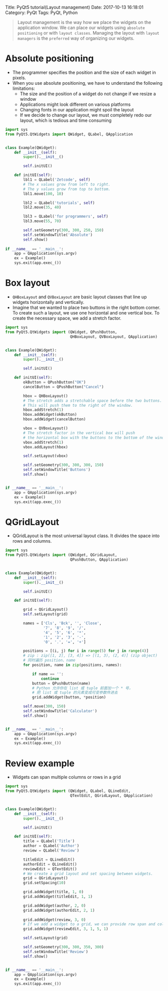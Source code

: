 Title: PyQt5 tutorial(Layout management)
Date: 2017-10-13 16:18:01
Category: PyQt
Tags: PyQt, Python

> Layout management is the way how we place the widgets on the application window. We can place our widgets using `absolute positioning` or with `layout classes`. Managing the layout with `layout managers` is the `preferred` way of organizing our widgets.

Absolute positioning
====================

* The programmer specifies the position and the size of each widget in pixels. 
* When you use absolute positioning, we have to understand the following limitations:
  * The size and the position of a widget do not change if we resize a window
  * Applications might look different on various platforms
  * Changing fonts in our application might spoil the layout
  * If we decide to change our layout, we must completely redo our layout, which is tedious and time consuming
  
```python
import sys
from PyQt5.QtWidgets import QWidget, QLabel, QApplication


class Example(QWidget):
    def __init__(self):
        super().__init__()

        self.initUI()

    def initUI(self):
        lbl1 = QLabel('Zetcode', self)
        # The x values grow from left to right. 
        # The y values grow from top to bottom.
        lbl1.move(100, 10)

        lbl2 = QLabel('tutorials', self)
        lbl2.move(35, 40)

        lbl3 = QLabel('for programmers', self)
        lbl3.move(55, 70)

        self.setGeometry(300, 300, 250, 150)
        self.setWindowTitle('Absolute')
        self.show()
        
if __name__ == '__main__':
    app = QApplication(sys.argv)
    ex = Example()
    sys.exit(app.exec_())
```
  
Box layout
==========
  
* `QHBoxLayout` and `QVBoxLayout` are basic layout classes that line up widgets horizontally and vertically.
* Imagine that we wanted to place two buttons in the right bottom corner. To create such a layout, we use one horizontal and one vertical box. To create the necessary space, we add a stretch factor.
  
```python
import sys
from PyQt5.QtWidgets import (QWidget, QPushButton,
                             QHBoxLayout, QVBoxLayout, QApplication)


class Example(QWidget):
    def __init__(self):
        super().__init__()

        self.initUI()

    def initUI(self):
        okButton = QPushButton("OK")
        cancelButton = QPushButton("Cancel")

        hbox = QHBoxLayout()
        # The stretch adds a stretchable space before the two buttons.
        # This will push them to the right of the window.
        hbox.addStretch(1)
        hbox.addWidget(okButton)
        hbox.addWidget(cancelButton)

        vbox = QVBoxLayout()
        # The stretch factor in the vertical box will push
        # the horizontal box with the buttons to the bottom of the window.
        vbox.addStretch(1)
        vbox.addLayout(hbox)

        self.setLayout(vbox)

        self.setGeometry(300, 300, 300, 150)
        self.setWindowTitle('Buttons')
        self.show()


if __name__ == '__main__':
    app = QApplication(sys.argv)
    ex = Example()
    sys.exit(app.exec_())
```

QGridLayout
===========

* QGridLayout is the most universal layout class. It divides the space into rows and columns.

```python
import sys
from PyQt5.QtWidgets import (QWidget, QGridLayout,
                             QPushButton, QApplication)


class Example(QWidget):
    def __init__(self):
        super().__init__()

        self.initUI()

    def initUI(self):

        grid = QGridLayout()
        self.setLayout(grid)

        names = ['Cls', 'Bck', '', 'Close',
                 '7', '8', '9', '/',
                 '4', '5', '6', '*',
                 '1', '2', '3', '-',
                 '0', '.', '=', '+']

        positions = [(i, j) for i in range(5) for j in range(4)]
        # zip : zip([1, 2], [3, 4]) => [(1, 3), (2, 4)] (zip object)
        # 同时遍历 position、name
        for position, name in zip(positions, names):

            if name == '':
                continue
            button = QPushButton(name)
            # Python 允许你在 list 或 tuple 前面加一个 * 号，
            # 把 list 或 tuple 的元素变成可变参数传进去
            grid.addWidget(button, *position)

        self.move(300, 150)
        self.setWindowTitle('Calculator')
        self.show()


if __name__ == '__main__':
    app = QApplication(sys.argv)
    ex = Example()
    sys.exit(app.exec_())
```

Review example
==============

* Widgets can span multiple columns or rows in a grid

```python
import sys
from PyQt5.QtWidgets import (QWidget, QLabel, QLineEdit,
                             QTextEdit, QGridLayout, QApplication)


class Example(QWidget):
    def __init__(self):
        super().__init__()

        self.initUI()

    def initUI(self):
        title = QLabel('Title')
        author = QLabel('Author')
        review = QLabel('Review')

        titleEdit = QLineEdit()
        authorEdit = QLineEdit()
        reviewEdit = QTextEdit()
        # We create a grid layout and set spacing between widgets.
        grid = QGridLayout()
        grid.setSpacing(10)

        grid.addWidget(title, 1, 0)
        grid.addWidget(titleEdit, 1, 1)

        grid.addWidget(author, 2, 0)
        grid.addWidget(authorEdit, 2, 1)
        
        grid.addWidget(review, 3, 0)
        # If we add a widget to a grid, we can provide row span and column span of the widget.
        grid.addWidget(reviewEdit, 3, 1, 5, 1)

        self.setLayout(grid)

        self.setGeometry(300, 300, 350, 300)
        self.setWindowTitle('Review')
        self.show()


if __name__ == '__main__':
    app = QApplication(sys.argv)
    ex = Example()
    sys.exit(app.exec_())
```


